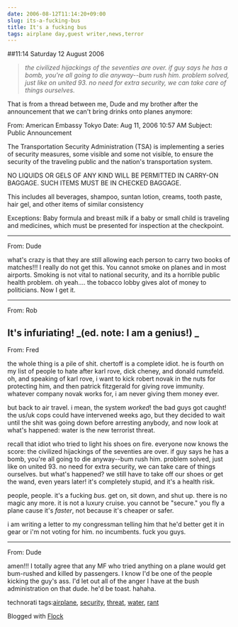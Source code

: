 ```yaml
---
date: 2006-08-12T11:14:20+09:00
slug: its-a-fucking-bus
title: It's a fucking bus
tags: airplane day,guest writer,news,terror
---
```


##11:14 Saturday 12 August 2006

> _the civilized hijackings of the seventies are over. if guy says he has a bomb, you're all going to die anyway--bum rush him.  problem solved, just like on united 93.  no need for extra security, we can take care of things ourselves._


That is from a thread between me, Dude and my brother after the announcement that we can't bring drinks onto planes anymore:

From: American Embassy Tokyo
Date: Aug 11, 2006 10:57 AM
Subject: Public Announcement

<snip>

The Transportation Security Administration (TSA) is implementing a series of security measures, some visible and some not visible, to ensure the security of the traveling public and the nation's transportation system.

NO LIQUIDS OR GELS OF ANY KIND WILL BE PERMITTED IN CARRY-ON BAGGAGE. SUCH ITEMS MUST BE IN CHECKED BAGGAGE.

This includes all beverages, shampoo, suntan lotion, creams, tooth paste, hair gel, and other items of similar consistency

Exceptions: Baby formula and breast milk if a baby or small child is traveling and medicines, which must be presented for inspection at the checkpoint.

<snip>

-------------------------------------------------------------------------

From: Dude

what's crazy is that they are still allowing each person to carry two books of matches!!!  I really do not get this.  You cannot smoke on planes and in most airports.  Smoking is not vital to national security, and its a horrible public health problem.  oh yeah....  the tobacco lobby gives alot of money to politicians.  Now I get it.

-------------------------------------------------------------------------

From: Rob

It's infuriating!   _(ed. note: I am a genius!)
_
-------------------------------------------------------------------------

From: Fred

the whole thing is a pile of shit.  chertoff is a complete idiot.  he is fourth on my list of people to hate after karl rove, dick cheney, and donald rumsfeld.  oh, and speaking of karl rove, i want to kick robert novak in the nuts for protecting him, and then patrick fitzgerald for giving rove immunity.  whatever company novak works for, i am never giving them money ever.

but back to air travel.  i mean, the system *worked*!  the bad guys got caught!  the us/uk cops could have intervened weeks ago, but they decided to wait until the shit was going down before arresting anybody, and now look at what's happened: water is the new terrorist threat.

recall that idiot who tried to light his shoes on fire.  everyone now knows the score: the civilized hijackings of the seventies are over. if guy says he has a bomb, you're all going to die anyway--bum rush him.  problem solved, just like on united 93.  no need for extra security, we can take care of things ourselves.  but what's happened? we still have to take off our shoes or get the wand, even years later! it's completely stupid, and it's a health risk.

people, people.  it's a fucking *bus*.  get on, sit down, and shut up.
there is no magic any more.  it is not a luxury cruise.  you cannot be "secure."  you fly a plane cause it's *faster*, not because it's cheaper or safer.

i am writing a letter to my congressman telling him that he'd better get it in gear or i'm not voting for him.  no incumbents.  fuck you guys.

-------------------------------------------------------------------------

From: Dude

amen!!!  I totally agree that any MF who tried anything on a plane would get bum-rushed and killed by passengers.  I know I'd be one of the people kicking the guy's ass.  I'd let out all of the anger I have at the bush administration on that dude.  he'd be toast.  hahaha.




technorati tags:[airplane](http://technorati.com/tag/airplane), [security](http://technorati.com/tag/security), [threat](http://technorati.com/tag/threat), [water](http://technorati.com/tag/water), [rant](http://technorati.com/tag/rant)





Blogged with [Flock](http://www.flock.com)
